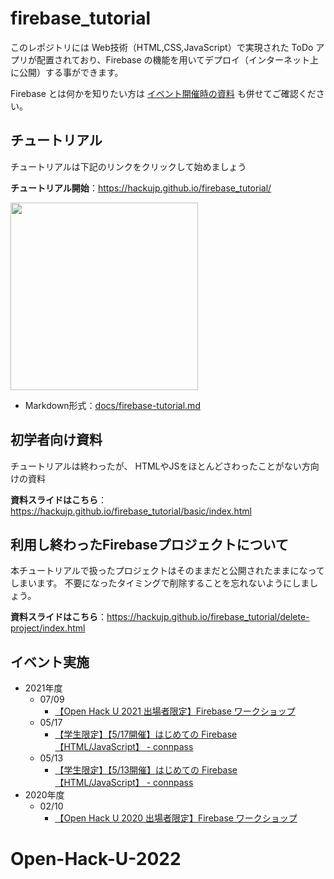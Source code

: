 # firebase_tutorial

このレポジトリには Web技術（HTML,CSS,JavaScript）で実現された ToDo アプリが配置されており、Firebase の機能を用いてデプロイ（インターネット上に公開）する事ができます。

Firebase とは何かを知りたい方は [イベント開催時の資料](docs/js_firebase_tutorial_for_github.pdf) も併せてご確認ください。

## チュートリアル
チュートリアルは下記のリンクをクリックして始めましょう

**チュートリアル開始**：https://hackujp.github.io/firebase_tutorial/

<a href="https://hackujp.github.io/firebase_tutorial/"><img src="https://imgur.com/WWrMo12.png" width="300px"></a>

- Markdown形式：[docs/firebase-tutorial.md](docs/firebase-tutorial.md)

## 初学者向け資料
チュートリアルは終わったが、
HTMLやJSをほとんどさわったことがない方向けの資料

**資料スライドはこちら**：https://hackujp.github.io/firebase_tutorial/basic/index.html

## 利用し終わったFirebaseプロジェクトについて
本チュートリアルで扱ったプロジェクトはそのままだと公開されたままになってしまいます。
不要になったタイミングで削除することを忘れないようにしましょう。

**資料スライドはこちら**：https://hackujp.github.io/firebase_tutorial/delete-project/index.html

## イベント実施

* 2021年度
  * 07/09
    * [【Open Hack U 2021 出場者限定】Firebase ワークショップ](https://hacku.connpass.com/event/215323/)
  * 05/17
    * [【学生限定】【5/17開催】はじめての Firebase 【HTML/JavaScript】 \- connpass](https://hacku.connpass.com/event/212063/)
  * 05/13
    * [【学生限定】【5/13開催】はじめての Firebase 【HTML/JavaScript】 \- connpass](https://hacku.connpass.com/event/211957/)
* 2020年度
  * 02/10
    * [【Open Hack U 2020 出場者限定】Firebase ワークショップ](https://hacku.connpass.com/event/201564/)
# Open-Hack-U-2022
